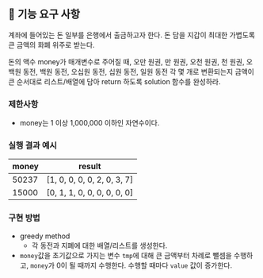 ## 🚀 기능 요구 사항

계좌에 들어있는 돈 일부를 은행에서 출금하고자 한다. 돈 담을 지갑이 최대한 가볍도록 큰 금액의 화폐 위주로 받는다.

돈의 액수 money가 매개변수로 주어질 때, 오만 원권, 만 원권, 오천 원권, 천 원권, 오백원 동전, 백원 동전, 오십원 동전, 십원 동전, 일원 동전 각 몇 개로 변환되는지 금액이 큰 순서대로 리스트/배열에 담아 return 하도록 solution 함수를 완성하라.

### 제한사항

- money는 1 이상 1,000,000 이하인 자연수이다.

### 실행 결과 예시

| money | result |
| --- | --- |
| 50237    | [1, 0, 0, 0, 0, 2, 0, 3, 7] |
| 15000    | [0, 1, 1, 0, 0, 0, 0, 0, 0] |


### 구현 방법

- greedy method
  - 각 동전과 지폐에 대한 배열/리스트를 생성한다.
- `money`값을 초기값으로 가지는 변수 `tmp`에 대해 큰 금액부터 차례로 뺄셈을 수행하고, `money`가 0이 될 때까지 수행한다. 
  수행할 때마다 `value` 값이 증가한다.